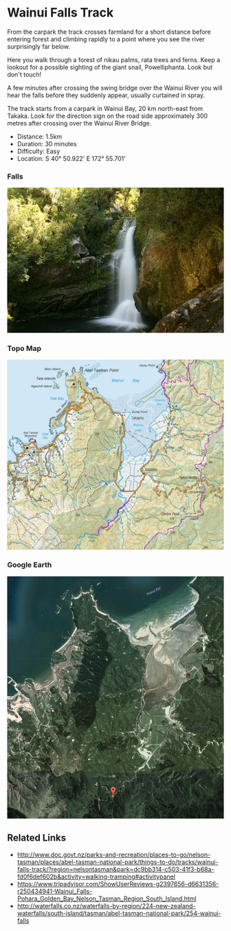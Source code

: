 # Wainui Falls Track

From the carpark the track crosses farmland for a short distance before entering forest and climbing rapidly to a point where you see the river surprisingly far below.

Here you walk through a forest of nikau palms, rata trees and ferns. Keep a lookout for a possible sighting of the giant snail, Powelliphanta. Look but don't touch!

A few minutes after crossing the swing bridge over the Wainui River you will hear the falls before they suddenly appear, usually curtained in spray.

The track starts from a carpark in Wainui Bay, 20 km north-east from Takaka. Look for the direction sign on the road side approximately 300 metres after crossing over the Wainui River Bridge.

* Distance: 1.5km
* Duration: 30 minutes
* Difficulty: Easy
* Location: S 40° 50.922' E 172° 55.701'

### Falls
![Falls](assets/wainui-falls.jpg)

### Topo Map
![Topo Map](assets/wainui-falls-topo-map.jpg)

### Google Earth
![Google Earth](assets/wainui-falls-google-earth-map.jpg)

## Related Links
* http://www.doc.govt.nz/parks-and-recreation/places-to-go/nelson-tasman/places/abel-tasman-national-park/things-to-do/tracks/wainui-falls-track/?region=nelsontasman&park=dc9bb314-c503-41f3-b68a-fd0f6def602b&activity=walking-tramping#activitypanel
* https://www.tripadvisor.com/ShowUserReviews-g2397656-d6631356-r250434941-Wainui_Falls-Pohara_Golden_Bay_Nelson_Tasman_Region_South_Island.html
* http://waterfalls.co.nz/waterfalls-by-region/224-new-zealand-waterfalls/south-island/tasman/abel-tasman-national-park/254-wainui-falls

